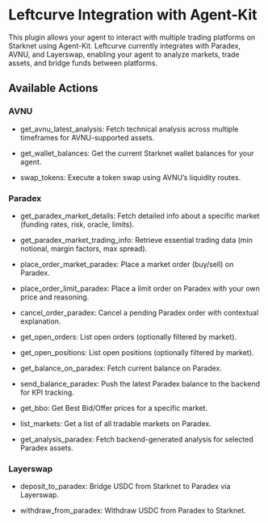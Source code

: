 # Leftcurve Integration with Agent-Kit

This plugin allows your agent to interact with multiple trading platforms on Starknet using Agent-Kit. Leftcurve currently integrates with Paradex, AVNU, and Layerswap, enabling your agent to analyze markets, trade assets, and bridge funds between platforms.

## Available Actions
### AVNU

- get_avnu_latest_analysis: Fetch technical analysis across multiple timeframes for AVNU-supported assets.

- get_wallet_balances: Get the current Starknet wallet balances for your agent.

- swap_tokens: Execute a token swap using AVNU’s liquidity routes.

### Paradex

- get_paradex_market_details: Fetch detailed info about a specific market (funding rates, risk, oracle, limits).

- get_paradex_market_trading_info: Retrieve essential trading data (min notional, margin factors, max spread).

- place_order_market_paradex: Place a market order (buy/sell) on Paradex.

- place_order_limit_paradex: Place a limit order on Paradex with your own price and reasoning.

- cancel_order_paradex: Cancel a pending Paradex order with contextual explanation.

- get_open_orders: List open orders (optionally filtered by market).

- get_open_positions: List open positions (optionally filtered by market).

- get_balance_on_paradex: Fetch current balance on Paradex.

- send_balance_paradex: Push the latest Paradex balance to the backend for KPI tracking.

- get_bbo: Get Best Bid/Offer prices for a specific market.

- list_markets: Get a list of all tradable markets on Paradex.

- get_analysis_paradex: Fetch backend-generated analysis for selected Paradex assets.

### Layerswap

- deposit_to_paradex: Bridge USDC from Starknet to Paradex via Layerswap.

- withdraw_from_paradex: Withdraw USDC from Paradex to Starknet.